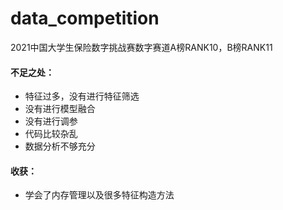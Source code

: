 # data_competition

2021中国大学生保险数字挑战赛数字赛道A榜RANK10，B榜RANK11

#### 不足之处：

- 特征过多，没有进行特征筛选
- 没有进行模型融合
- 没有进行调参
- 代码比较杂乱
- 数据分析不够充分

#### 收获：

- 学会了内存管理以及很多特征构造方法

